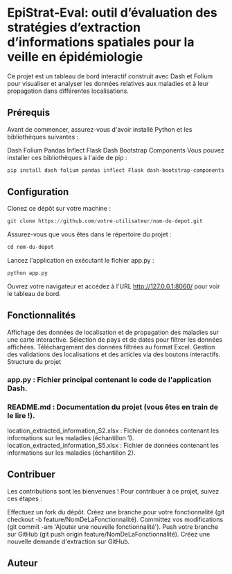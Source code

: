 # EpiStrat-Eval: outil d’évaluation des stratégies d’extraction d’informations spatiales pour la veille en épidémiologie
Ce projet est un tableau de bord interactif construit avec Dash et Folium pour visualiser et analyser les données relatives aux maladies et à leur propagation dans différentes localisations.

## Prérequis
Avant de commencer, assurez-vous d'avoir installé Python et les bibliothèques suivantes :

Dash
Folium
Pandas
Inflect
Flask
Dash Bootstrap Components
Vous pouvez installer ces bibliothèques à l'aide de pip :
```python
pip install dash folium pandas inflect Flask dash-bootstrap-components
```
## Configuration
Clonez ce dépôt sur votre machine :
```python
git clone https://github.com/votre-utilisateur/nom-du-depot.git
```
Assurez-vous que vous êtes dans le répertoire du projet :
```python
cd nom-du-depot
```
Lancez l'application en exécutant le fichier app.py :
```python
python app.py
```
Ouvrez votre navigateur et accédez à l'URL http://127.0.0.1:8060/ pour voir le tableau de bord.
## Fonctionnalités
Affichage des données de localisation et de propagation des maladies sur une carte interactive.
Sélection de pays et de dates pour filtrer les données affichées.
Téléchargement des données filtrées au format Excel.
Gestion des validations des localisations et des articles via des boutons interactifs.
Structure du projet
### app.py : Fichier principal contenant le code de l'application Dash.
### README.md : Documentation du projet (vous êtes en train de le lire !).
location_extracted_information_S2.xlsx : Fichier de données contenant les informations sur les maladies (échantillon 1).
location_extracted_information_S5.xlsx : Fichier de données contenant les informations sur les maladies (échantillon 2).
## Contribuer
Les contributions sont les bienvenues ! Pour contribuer à ce projet, suivez ces étapes :

Effectuez un fork du dépôt.
Créez une branche pour votre fonctionnalité (git checkout -b feature/NomDeLaFonctionnalité).
Committez vos modifications (git commit -am 'Ajouter une nouvelle fonctionnalité').
Push votre branche sur GitHub (git push origin feature/NomDeLaFonctionnalité).
Créez une nouvelle demande d'extraction sur GitHub.
## Auteur
